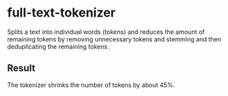 # full-text-tokenizer
Splits a text into individual words (tokens) and reduces the amount of remaining tokens by removing unnecessary tokens and stemming and then deduplicating the remaining tokens.

## Result
The tokenizer shrinks the number of tokens by about 45%.